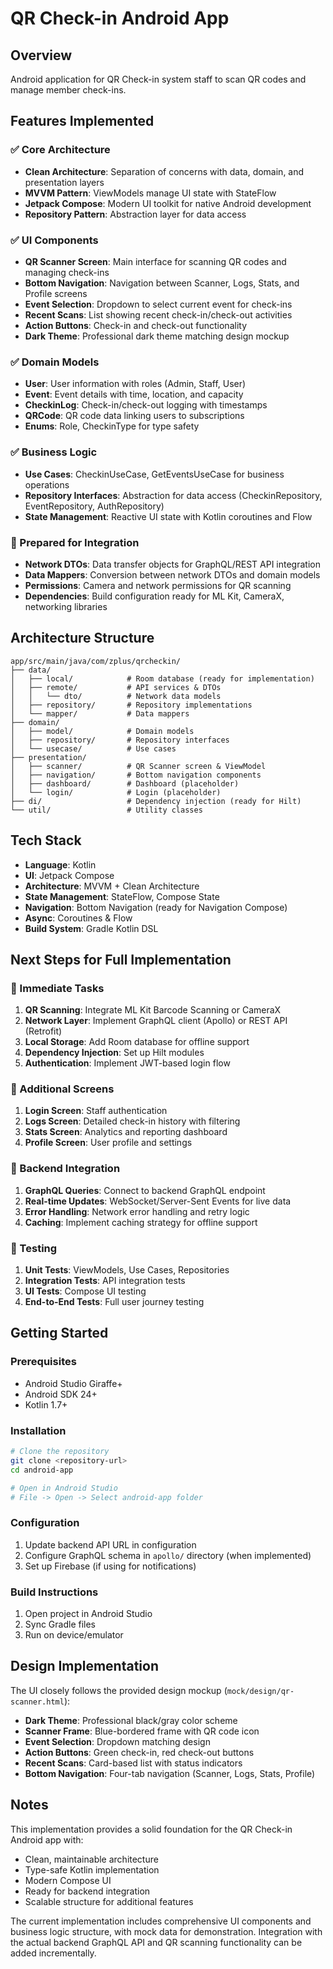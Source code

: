 # QR Check-in Android App

## Overview
Android application for QR Check-in system staff to scan QR codes and manage member check-ins.

## Features Implemented

### ✅ Core Architecture
- **Clean Architecture**: Separation of concerns with data, domain, and presentation layers
- **MVVM Pattern**: ViewModels manage UI state with StateFlow
- **Jetpack Compose**: Modern UI toolkit for native Android development
- **Repository Pattern**: Abstraction layer for data access

### ✅ UI Components
- **QR Scanner Screen**: Main interface for scanning QR codes and managing check-ins
- **Bottom Navigation**: Navigation between Scanner, Logs, Stats, and Profile screens
- **Event Selection**: Dropdown to select current event for check-ins
- **Recent Scans**: List showing recent check-in/check-out activities
- **Action Buttons**: Check-in and check-out functionality
- **Dark Theme**: Professional dark theme matching design mockup

### ✅ Domain Models
- **User**: User information with roles (Admin, Staff, User)
- **Event**: Event details with time, location, and capacity
- **CheckinLog**: Check-in/check-out logging with timestamps
- **QRCode**: QR code data linking users to subscriptions
- **Enums**: Role, CheckinType for type safety

### ✅ Business Logic
- **Use Cases**: CheckinUseCase, GetEventsUseCase for business operations
- **Repository Interfaces**: Abstraction for data access (CheckinRepository, EventRepository, AuthRepository)
- **State Management**: Reactive UI state with Kotlin coroutines and Flow

### 🔧 Prepared for Integration
- **Network DTOs**: Data transfer objects for GraphQL/REST API integration
- **Data Mappers**: Conversion between network DTOs and domain models
- **Permissions**: Camera and network permissions for QR scanning
- **Dependencies**: Build configuration ready for ML Kit, CameraX, networking libraries

## Architecture Structure

```
app/src/main/java/com/zplus/qrcheckin/
├── data/
│   ├── local/            # Room database (ready for implementation)
│   ├── remote/           # API services & DTOs
│   │   └── dto/          # Network data models
│   ├── repository/       # Repository implementations
│   └── mapper/           # Data mappers
├── domain/
│   ├── model/            # Domain models
│   ├── repository/       # Repository interfaces
│   └── usecase/          # Use cases
├── presentation/
│   ├── scanner/          # QR Scanner screen & ViewModel
│   ├── navigation/       # Bottom navigation components
│   ├── dashboard/        # Dashboard (placeholder)
│   └── login/            # Login (placeholder)
├── di/                   # Dependency injection (ready for Hilt)
└── util/                 # Utility classes
```

## Tech Stack
- **Language**: Kotlin
- **UI**: Jetpack Compose
- **Architecture**: MVVM + Clean Architecture
- **State Management**: StateFlow, Compose State
- **Navigation**: Bottom Navigation (ready for Navigation Compose)
- **Async**: Coroutines & Flow
- **Build System**: Gradle Kotlin DSL

## Next Steps for Full Implementation

### 🔄 Immediate Tasks
1. **QR Scanning**: Integrate ML Kit Barcode Scanning or CameraX
2. **Network Layer**: Implement GraphQL client (Apollo) or REST API (Retrofit)
3. **Local Storage**: Add Room database for offline support
4. **Dependency Injection**: Set up Hilt modules
5. **Authentication**: Implement JWT-based login flow

### 📱 Additional Screens
1. **Login Screen**: Staff authentication
2. **Logs Screen**: Detailed check-in history with filtering
3. **Stats Screen**: Analytics and reporting dashboard
4. **Profile Screen**: User profile and settings

### 🔗 Backend Integration
1. **GraphQL Queries**: Connect to backend GraphQL endpoint
2. **Real-time Updates**: WebSocket/Server-Sent Events for live data
3. **Error Handling**: Network error handling and retry logic
4. **Caching**: Implement caching strategy for offline support

### 🧪 Testing
1. **Unit Tests**: ViewModels, Use Cases, Repositories
2. **Integration Tests**: API integration tests
3. **UI Tests**: Compose UI testing
4. **End-to-End Tests**: Full user journey testing

## Getting Started

### Prerequisites
- Android Studio Giraffe+
- Android SDK 24+
- Kotlin 1.7+

### Installation
```bash
# Clone the repository
git clone <repository-url>
cd android-app

# Open in Android Studio
# File -> Open -> Select android-app folder
```

### Configuration
1. Update backend API URL in configuration
2. Configure GraphQL schema in `apollo/` directory (when implemented)
3. Set up Firebase (if using for notifications)

### Build Instructions
1. Open project in Android Studio
2. Sync Gradle files
3. Run on device/emulator

## Design Implementation

The UI closely follows the provided design mockup (`mock/design/qr-scanner.html`):

- **Dark Theme**: Professional black/gray color scheme
- **Scanner Frame**: Blue-bordered frame with QR code icon
- **Event Selection**: Dropdown matching design
- **Action Buttons**: Green check-in, red check-out buttons
- **Recent Scans**: Card-based list with status indicators
- **Bottom Navigation**: Four-tab navigation (Scanner, Logs, Stats, Profile)

## Notes

This implementation provides a solid foundation for the QR Check-in Android app with:
- Clean, maintainable architecture
- Type-safe Kotlin implementation
- Modern Compose UI
- Ready for backend integration
- Scalable structure for additional features

The current implementation includes comprehensive UI components and business logic structure, with mock data for demonstration. Integration with the actual backend GraphQL API and QR scanning functionality can be added incrementally.
